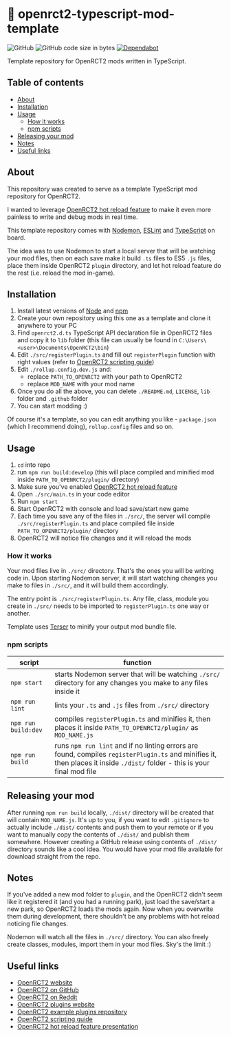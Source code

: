 # 🎢 openrct2-typescript-mod-template
![GitHub](https://img.shields.io/github/license/wisnia74/openrct2-typescript-mod-template) ![GitHub code size in bytes](https://img.shields.io/github/languages/code-size/wisnia74/openrct2-typescript-mod-template) [![Dependabot](https://badgen.net/badge/Dependabot/enabled/green?icon=dependabot)](https://dependabot.com/)

Template repository for OpenRCT2 mods written in TypeScript.

## Table of contents
  * [About](#about)
  * [Installation](#installation)
  * [Usage](#usage)
     * [How it works](#how-it-works)
     * [npm scripts](#npm-scripts)
  * [Releasing your mod](#releasing-your-mod)
  * [Notes](#notes)
  * [Useful links](#useful-links)

## About

This repository was created to serve as a template TypeScript mod repository for OpenRCT2.

I wanted to leverage [OpenRCT2 hot reload feature](https://github.com/OpenRCT2/OpenRCT2/blob/master/distribution/scripting.md#writing-scripts) to make it even more painless to write and debug mods in real time.

This template repository comes with [Nodemon](https://nodemon.io/), [ESLint](https://eslint.org/) and [TypeScript](https://www.typescriptlang.org/) on board.

The idea was to use Nodemon to start a local server that will be watching your mod files, then on each save make it build `.ts` files to ES5 `.js` files, place them inside OpenRCT2 `plugin` directory, and let hot reload feature do the rest (i.e. reload the mod in-game).

## Installation

1. Install latest versions of [Node](https://nodejs.org/en/) and [npm](https://www.npmjs.com/get-npm)
2. Create your own repository using this one as a template and clone it anywhere to your PC
3. Find `openrct2.d.ts` TypeScript API declaration file in OpenRCT2 files and copy it to `lib` folder (this file can usually be found in `C:\Users\<user>\Documents\OpenRCT2\bin`)
4. Edit `./src/registerPlugin.ts` and fill out `registerPlugin` function with right values (refer to [OpenRCT2 scripting guide](https://github.com/OpenRCT2/OpenRCT2/blob/master/distribution/scripting.md))
5. Edit `./rollup.config.dev.js` and:
    - replace `PATH_TO_OPENRCT2` with your path to OpenRCT2
    - replace `MOD_NAME` with your mod name
6. Once you do all the above, you can delete `./README.md`, `LICENSE`, `lib` folder and `.github` folder
7. You can start modding :)

Of course it's a template, so you can edit anything you like - `package.json` (which I recommend doing), `rollup.config` files and so on.

## Usage

1. `cd` into repo
2. run `npm run build:develop` (this will place compiled and minified mod inside `PATH_TO_OPENRCT2/plugin/` directory)
3. Make sure you've enabled [OpenRCT2 hot reload feature](https://github.com/OpenRCT2/OpenRCT2/blob/master/distribution/scripting.md#writing-scripts)
4. Open `./src/main.ts` in your code editor
5. Run `npm start`
6. Start OpenRCT2 with console and load save/start new game
7. Each time you save any of the files in `./src/`, the server will compile `./src/registerPlugin.ts` and place compiled file inside `PATH_TO_OPENRCT2/plugin/` directory
8. OpenRCT2 will notice file changes and it will reload the mods

### How it works

Your mod files live in `./src/` directory. That's the ones you will be writing code in.
Upon starting Nodemon server, it will start watching changes you make to files in `./src/`, and it will build them accordingly.

The entry point is `./src/registerPlugin.ts`. Any file, class, module you create in `./src/` needs to be imported to `registerPlugin.ts` one way or another.

Template uses [Terser](https://github.com/terser/terser) to minify your output mod bundle file.

### npm scripts

|script|function|
|--|--|
|`npm start`|starts Nodemon server that will be watching `./src/` directory for any changes you make to any files inside it|
|`npm run lint`|lints your `.ts` and `.js` files from `./src/` directory|
|`npm run build:dev`|compiles `registerPlugin.ts` and minifies it, then places it inside `PATH_TO_OPENRCT2/plugin/` as `MOD_NAME.js`|
|`npm run build`|runs `npm run lint` and if no linting errors are found, compiles `registerPlugin.ts` and minifies it, then places it inside `./dist/` folder - this is your final mod file

## Releasing your mod

After running `npm run build` locally, `./dist/` directory will be created that will contain `MOD_NAME.js`.
It's up to you, if you want to edit `.gitignore` to actually include `./dist/` contents and push them to your remote or if you want to manually copy the contents of `./dist/` and publish them somewhere. However creating a GitHub release using contents of `./dist/` directory sounds like a cool idea. You would have your mod file available for download straight from the repo.

## Notes

If you've added a new mod folder to `plugin`, and the OpenRCT2 didn't seem like it registered it (and you had a running park), just load the save/start a new park, so OpenRCT2 loads the mods again. Now when you overwrite them during development, there shouldn't be any problems with hot reload noticing file changes.

Nodemon will watch all the files in `./src/` directory. You can also freely create classes, modules, import them in your mod files.
Sky's the limit :)

## Useful links

- [OpenRCT2 website](https://openrct2.io/)
- [OpenRCT2 on GitHub](https://github.com/OpenRCT2)
- [OpenRCT2 on Reddit](https://www.reddit.com/r/openrct2)
- [OpenRCT2 plugins website](https://openrct2plugins.org/)
- [OpenRCT2 example plugins repository](https://github.com/OpenRCT2/plugin-samples)
- [OpenRCT2 scripting guide](https://github.com/OpenRCT2/OpenRCT2/blob/develop/distribution/scripting.md)
- [OpenRCT2 hot reload feature presentation](https://www.youtube.com/watch?v=jmjWzEhmDjk)
